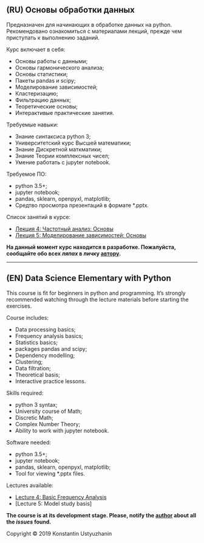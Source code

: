 ## (RU) Основы обработки данных

Предназначен для начинающих в обработке данных на python. Рекомендовано ознакомиться с материалами лекций, прежде чем приступать к выполнению заданий.

Курс включает в себя:
  * Основы работы с данными;
  * Основы гармонического анализа;
  * Основы статистики;
  * Пакеты pandas и scipy;
  * Моделирование зависимостей;
  * Кластеризацию;
  * Фильтрацию данных;
  * Теоретические основы;
  * Интерактивые практические занятия.
  
Требуемые навыки:
  * Знание синтаксиса python 3;
  * Университетский курс Высшей математики;
  * Знание Дискретной маткматики;
  * Знание Теории комплексных чисел;
  * Умение работать с jupyter notebook.

Требуемое ПО:
  * python 3.5+;
  * jupyter notebook;
  * pandas, sklearn, openpyxl, matplotlib;
  * Средтво просмотра презентаций в формате *.pptx.


Список занятий в курсе:
  - [Лекция 4: Частотный анализ: Основы]
  - [Лекция 5: Моделирование зависимостей: Основы]

__На данный момент курс находится в разработке. Пожалуйста, сообщайте обо всех ***ляпах*** в личку [автору].__

[Лекция 4: Частотный анализ: Основы]: https://github.com/ustyuzhaninky/ExtensiveLearning/blob/master/python-elementary-datascience/Lectures/4-frequency-analysis-basis.pptx (../Lectures/4-frequency-analysis-basis.pptx)
[Лекция 5: Моделирование зависимостей: Основы]: https://github.com/ustyuzhaninky/ExtensiveLearning/blob/master/python-elementary-datascience/Lectures/5-model-study-basis.pptx (../Lectures/5-model-study-basis.pptx)
[автору]: https://github.com/ustyuzhaninky/
[автор]: https://github.com/ustyuzhaninky/

* * *

## (EN) Data Science Elementary with Python
This course is fit for beginners in python and programming. It’s strongly recommended watching through the lecture materials before starting the exercises.


Course includes:
  * Data processing basics;
  * Frequency analysis basics;
  * Statistics basics;
  * packages pandas and scipy;
  * Dependency modelling;
  * Clustering;
  * Data filtration;
  * Theoretical basis;
  * Interactive practice lessons.

Skills required:
  * python 3 syntax;
  * University course of Math;
  * Discretic Math;
  * Complex Number Theory;
  * Ability to work with jupyter notebook.

Software needed:
  * python 3.5+;
  * jupyter notebook;
  * pandas, sklearn, openpyxl, matplotlib;
  * Tool for viewing *.pptx files.

Lectures available:
  - [Lecture 4: Basic Frequency Analysis]
  - [Lecture 5: Model study basis]

__The course is at its development stage. Please, notify the [author] about all the ***issues*** found.__

[Lecture 4: Basic Frequency Analysis]: https://github.com/ustyuzhaninky/ExtensiveLearning/blob/master/python-elementary-datascience/Lectures/4-frequency-analysis-basis.pptx (../Lectures/4-frequency-analysis-basis.pptx)
[Lecture 5: Model Dtudy Basis]: https://github.com/ustyuzhaninky/ExtensiveLearning/blob/master/python-elementary-datascience/Lectures/5-model-study-basis.pptx (../Lectures/5-model-study-basis.pptx)

[author]: https://github.com/ustyuzhaninky/

Сopyright &copy; 2019 Konstantin Ustyuzhanin
